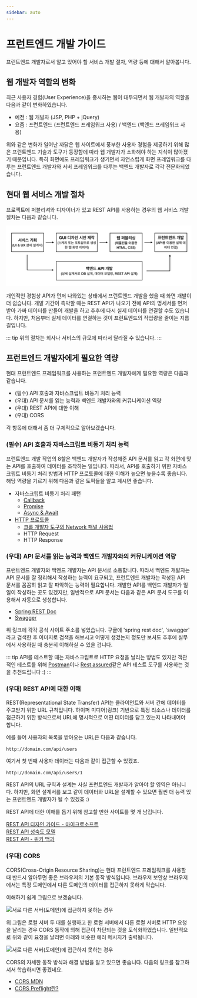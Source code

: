 ```yaml
---
sidebar: auto
---
```


# 프런트엔드 개발 가이드

프런트엔드 개발자로서 알고 있어야 할 서비스 개발 절차, 역량 등에 대해서 알아봅니다.

## 웹 개발자 역할의 변화

최근 사용자 경험(User Experience)을 중시하는 웹이 대두되면서 웹 개발자의 역할을 다음과 같이 변화하였습니다.

- 예전 : 웹 개발자 (JSP, PHP + jQuery)
- 요즘 : 프런트엔드 (프런트엔드 프레임워크 사용) / 백엔드 (백엔드 프레임워크 사용)

위와 같은 변화가 일어난 까닭은 웹 사이트에서 풍부한 사용자 경험을 제공하기 위해 
많은 프런트엔드 기술과 도구가 등장함에 따라 웹 개발자가 소화해야 하는 지식이 많아졌기 때문입니다.
특히 화면에도 프레임워크가 생기면서 자연스럽게 화면 프레임워크를 다루는 프런트엔드 개발자와 
서버 프레임워크를 다루는 백엔드 개발자로 각각 전문화되었습니다.

## 현대 웹 서비스 개발 절차

프로젝트에 퍼블리셔와 디자이너가 있고 REST API를 사용하는 경우의 웹 서비스 개발 절차는 다음과 같습니다.

![현대 웹 서비스 개발 절차](./.vuepress/public/images/web-dev-flow.png)

개인적인 경험상 API가 먼저 나와있는 상태에서 프런트엔드 개발을 했을 때 화면 개발이 더 쉽습니다. 개발 기간이 촉박할 때는 REST API가 나오기 전에 API의 명세서를 먼저 받아 가짜 데이터를 만들어 개발을 하고 추후에 다시 실제 데이터를 연결할 수도 있습니다. 하지만, 처음부터 실제 데이터를 연결하는 것이 프런트엔드의 작업량을 줄이는 지름길입니다.

::: tip
위의 절차는 회사나 서비스의 규모에 따라서 달라질 수 있습니다.
:::

## 프런트엔드 개발자에게 필요한 역량

현대 프런트엔드 프레임워크를 사용하는 프런트엔드 개발자에게 필요한 역량은 다음과 같습니다.

- (필수) API 호출과 자바스크립트 비동기 처리 능력
- (우대) API 문서를 읽는 능력과 백엔드 개발자와의 커뮤니케이션 역량
- (우대) REST API에 대한 이해
- (우대) CORS

각 항목에 대해서 좀 더 구체적으로 알아보겠습니다.

### (필수) API 호출과 자바스크립트 비동기 처리 능력

프런트엔드 개발 작업의 8할은 백엔드 개발자가 작성해준 API 문서를 읽고 각 화면에 맞는 API를 호출하여 데이터를 조작하는 일입니다. 따라서, API를 호출하기 위한 자바스크립트 비동기 처리 방법과 HTTP 프로토콜에 대한 이해가 높으면 높을수록 좋습니다. 해당 역량을 기르기 위해 다음과 같은 토픽들을 알고 계시면 좋습니다.

- 자바스크립트 비동기 처리 패턴
  - [Callback](https://joshua1988.github.io/web-development/javascript/javascript-asynchronous-operation/)
  - [Promise](https://joshua1988.github.io/web-development/javascript/promise-for-beginners/)
  - [Async & Await](es6/async-await.html)
- [HTTP 프로토콜](https://joshua1988.github.io/web-development/web-protocols/#http-hyper-text-transfer-protocol)
  - [크롬 개발자 도구의 Network 패널 사용법](https://developer.chrome.com/docs/devtools/network/)
  - HTTP Request
  - HTTP Response

### (우대) API 문서를 읽는 능력과 백엔드 개발자와의 커뮤니케이션 역량

프런트엔드 개발자와 백엔드 개발자는 API 문서로 소통합니다. 따라서 백엔드 개발자는 API 문서를 잘 정리해서 작성하는 능력이 요구되고, 프런트엔드 개발자는 작성된 API 문서를 꼼꼼히 읽고 잘 파악하는 능력이 필요합니다. 개발한 API를 백엔드 개발자가 일일이 작성하는 곳도 있겠지만, 일반적으로 API 문서는 다음과 같은 API 문서 도구를 이용해서 자동으로 생성합니다.

- [Spring REST Doc](https://docs.spring.io/spring-restdocs/docs/2.0.3.RELEASE/reference/html5/)
- [Swagger](https://swagger.io/)

위 링크에 각각 공식 사이트 주소를 넣었습니다. 구글에 'spring rest doc', 'swagger' 라고 검색한 후 이미지로 검색을 해보시고 어떻게 생겼는지 정도만 보셔도 추후에 실무에서 사용하실 때 충분히 이해하실 수 있을 겁니다.

::: tip
API를 테스트할 때는 자바스크립트로 HTTP 요청을 날리는 방법도 있지만 객관적인 테스트를 위해 [Postman](https://www.getpostman.com/)이나 [Rest assured](http://rest-assured.io/)같은 API 테스트 도구를 사용하는 것을 추천드립니다 :)
:::

### (우대) REST API에 대한 이해

REST(Representational State Transfer) API는 클라이언트와 서버 간에 데이터를 주고받기 위한 URL 규칙입니다. 하이퍼 미디어(링크) 기반으로 특정 리소스나 데이터를 접근하기 위한 방식으로써 URL에 명시적으로 어떤 데이터를 담고 있는지 나타내어야 합니다. 

예를 들어 사용자의 목록을 받아오는 URL은 다음과 같습니다.

```
http://domain.com/api/users
```

여기서 첫 번째 사용자 데이터는 다음과 같이 접근할 수 있겠죠.

```
http://domain.com/api/users/1
```

REST API의 URL 규칙과 설계는 사실 프런트엔드 개발자가 알아야 할 영역은 아닙니다. 하지만, 화면 설계서를 보고 같이 데이터와 URL을 설계할 수 있으면 훨씬 더 능력 있는 프런트엔드 개발자가 될 수 있겠죠 :)

REST API에 대한 이해를 돕기 위해 참고할 만한 사이트를 몇 개 남깁니다.

[REST API 디자인 가이드 - 마이크로소프트](https://docs.microsoft.com/ko-kr/azure/architecture/best-practices/api-design?fbclid=IwAR3TZPok-d2vsIwMyguAGAzfJS8LK5qITS9a2PE5YeaJBtNsUCrtiFDfg74) <br>
[REST API 성숙도 모델](https://martinfowler.com/articles/richardsonMaturityModel.html) <br>
[REST API - 위키 백과](https://ko.wikipedia.org/wiki/REST)

### (우대) CORS

CORS(Cross-Origin Resource Sharing)는 현대 프런트엔드 프레임워크를 사용할 때 반드시 알아두면 좋은 브라우저의 기본 동작 방식입니다. 브라우저 보안상 브라우저에서는 특정 도메인에서 다른 도메인의 데이터를 접근하지 못하게 막습니다. 

이해하기 쉽게 그림으로 보겠습니다.

![서로 다른 서버(도메인)에 접근하지 못하는 경우](./.vuepress/public/images/cors.png)

위 그림은 로컬 서버 두 대를 실행하고 한 로컬 서버에서 다른 로컬 서버로 HTTP 요청을 날리는 경우 CORS 동작에 의해 접근이 차단되는 것을 도식화하였습니다. 일반적으로 위와 같이 요청을 날리면 아래와 비슷한 에러 메시지가 출력됩니다.

![서로 다른 서버(도메인)에 접근하지 못하는 경우](./.vuepress/public/images/cors-error.png)

CORS의 자세한 동작 방식과 해결 방법을 알고 있으면 좋습니다. 다음의 링크를 참고하셔서 학습하시면 좋겠네요.

- [CORS MDN](https://developer.mozilla.org/en-US/docs/Web/HTTP/CORS)
- [CORS Preflight란?](https://developer.mozilla.org/en-US/docs/Web/HTTP/CORS#Preflighted_requests)